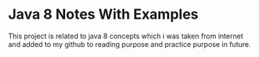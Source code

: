 # Java 8 Notes With Examples
This project is related to java 8 concepts which i was taken from internet and added to my github to reading purpose and practice purpose in future.
